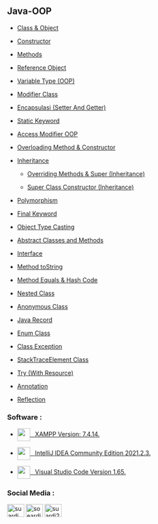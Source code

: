 ## Java-OOP

- [Class & Object](https://github.com/suardi26/Java-OOP/tree/main/Class%20%26%20Object/src/com/practice)

- [Constructor](https://github.com/suardi26/Java-OOP/tree/main/Constructor/src/com/practice)

- [Methods](https://github.com/suardi26/Java-OOP/tree/main/Methods/src/com/practice)

- [Reference Object](https://github.com/suardi26/Java-OOP/tree/main/Reference%20Object/src/com/practice)

- [Variable Type (OOP)](https://github.com/suardi26/Java-OOP/tree/main/Variable%20Type%20(OOP)/src/com/practice)

- [Modifier Class](https://github.com/suardi26/Java-OOP/tree/main/Modifier%20Class/src/com)

- [Encapsulasi (Setter And Getter)](https://github.com/suardi26/Java-OOP/tree/main/Encapsulasi%20(Setter%20And%20Getter)/src/com/practice)

- [Static Keyword](https://github.com/suardi26/Java-OOP/tree/main/Static%20Keyword/src/com/practice)

- [Access Modifier OOP](https://github.com/suardi26/Java-OOP/tree/main/Access%20Modifier%20OOP/src/com/practice)

- [Overloading Method & Constructor](https://github.com/suardi26/Java-OOP/tree/main/Overloading%20Method%20%26%20Constructor/src/com/practice)

- [Inheritance](https://github.com/suardi26/Java-OOP/tree/main/Inheritance/src/com/practice)

  - [Overriding Methods & Super (Inheritance)](https://github.com/suardi26/Java-OOP/tree/main/Overriding%20Methods%20%26%20Super%20(Inheritance)/src/com/practice)

  - [Super Class Constructor (Inheritance)](https://github.com/suardi26/Java-OOP/tree/main/Super%20Class%20Constructor%20(Inheritance)/src/com/practice)

- [Polymorphism](https://github.com/suardi26/Java-OOP/tree/main/Polymorphism/src/com/practice)

- [Final Keyword](https://github.com/suardi26/Java-OOP/tree/main/Final%20Keyword/src/com/practice)

- [Object Type Casting](https://github.com/suardi26/Java-OOP/tree/main/Object%20Type%20Casting/src/com/practice)

- [Abstract Classes and Methods](https://github.com/suardi26/Java-OOP/tree/main/Abstract%20Classes%20and%20Methods/src/com)

- [Interface](https://github.com/suardi26/Java-OOP/tree/main/Interface/src/com/practice)

- [Method toString](https://github.com/suardi26/Java-OOP/tree/main/Method%20ToString/src/com)

- [Method Equals & Hash Code](https://github.com/suardi26/Java-OOP/tree/main/Method%20Equals%20%26%20Hash%20Code/src/com/practice)

- [Nested Class](https://github.com/suardi26/Java-OOP/tree/main/Nested%20Class/src/com/practice)

- [Anonymous Class](https://github.com/suardi26/Java-OOP/tree/main/Anonymous%20Class/src/com/src)

- [Java Record](https://github.com/suardi26/Java-OOP/tree/main/Java%20Record/src/com/practice)

- [Enum Class](https://github.com/suardi26/Java-OOP/tree/main/Enum%20Class/src/com/practice)

- [Class Exception](https://github.com/suardi26/Java-OOP/tree/main/Class%20Exception/src/com/practice)

- [StackTraceElement Class](https://github.com/suardi26/Java-OOP/tree/main/StackTraceElement%20Class/src/com/practice)

- [Try (With Resource)](https://github.com/suardi26/Java-OOP/tree/main/Try%20(With%20Resource)/src/com/practice)

- [Annotation](https://github.com/suardi26/Java-OOP/tree/main/Annotation/src/com/practice)

- [Reflection](https://github.com/suardi26/Java-OOP/tree/main/Reflection/src/com/practice)


### Software :

  - <a href="https://www.apachefriends.org/download.html" target="blank"><img align="center" src="https://cdn.jsdelivr.net/npm/simple-icons@v3/icons/xampp.svg" height="30" width="30" />&nbsp;&nbsp;&nbsp;XAMPP Version: 7.4.14.</a>

 - <a href="https://www.jetbrains.com/idea/download/?from=SafeEyes#section=windows" target="blank"><img align="center" src="https://img.icons8.com/material/144/000000/intellij-idea.png" height="30" width="30" />&nbsp;&nbsp;&nbsp;IntelliJ IDEA Community Edition 2021.2.3.</a>

- <a href="https://code.visualstudio.com/download" target="blank"><img align="center" src="https://img.icons8.com/ios-filled/452/visual-studio.png" height="30" width="30" />&nbsp;&nbsp;&nbsp;Visual Studio Code Version 1.65.</a>

### Social Media :
<p align="left">
<a href="https://fb.com/suardi.daudmanda" target="blank"><img align="center" src="https://cdn.jsdelivr.net/npm/simple-icons@v3/icons/facebook.svg" alt="suardi.daudmanda" height="30" width="40" /></a>
<a href="https://instagram.com/soeardi_26" target="blank"><img align="center" src="https://cdn.jsdelivr.net/npm/simple-icons@v3/icons/instagram.svg" alt="soeardi_26" height="30" width="40" /></a>
<a href="mailto:suardi260696@gmail.com" target="blank"><img align="center" src="https://cdn.jsdelivr.net/npm/simple-icons@v3/icons/gmail.svg" alt="suardi260696@gmail.com" height="30" width="40" /></a>
</p>
